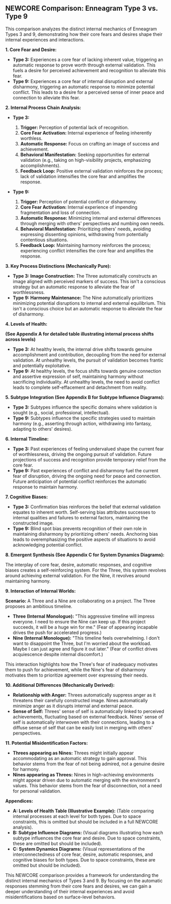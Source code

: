 ## NEWCORE Comparison: Enneagram Type 3 vs. Type 9

This comparison analyzes the distinct internal mechanics of Enneagram Types 3 and 9, demonstrating how their core fears and desires shape their internal experiences and interactions.

**1. Core Fear and Desire:**

* **Type 3:** Experiences a core fear of lacking inherent value, triggering an automatic response to prove worth through external validation. This fuels a desire for perceived achievement and recognition to alleviate this fear.
* **Type 9:** Experiences a core fear of internal disruption and external disharmony, triggering an automatic response to minimize potential conflict. This leads to a desire for a perceived sense of inner peace and connection to alleviate this fear.

**2. Internal Process Chain Analysis:**

* **Type 3:**
    1. **Trigger:** Perception of potential lack of recognition.
    2. **Core Fear Activation:** Internal experience of feeling inherently worthless.
    3. **Automatic Response:** Focus on crafting an image of success and achievement.
    4. **Behavioral Manifestation:**  Seeking opportunities for external validation (e.g., taking on high-visibility projects, emphasizing accomplishments).
    5. **Feedback Loop:** Positive external validation reinforces the process; lack of validation intensifies the core fear and amplifies the response.

* **Type 9:**
    1. **Trigger:** Perception of potential conflict or disharmony.
    2. **Core Fear Activation:** Internal experience of impending fragmentation and loss of connection.
    3. **Automatic Response:** Minimizing internal and external differences through merging with others' perspectives and numbing own needs.
    4. **Behavioral Manifestation:** Prioritizing others' needs, avoiding expressing dissenting opinions, withdrawing from potentially contentious situations.
    5. **Feedback Loop:** Maintaining harmony reinforces the process; experiencing conflict intensifies the core fear and amplifies the response.


**3. Key Process Distinctions (Mechanically Pure):**

* **Type 3: Image Construction:**  The Three automatically constructs an image aligned with perceived markers of success. This isn't a conscious strategy but an automatic response to alleviate the fear of worthlessness.
* **Type 9: Harmony Maintenance:** The Nine automatically prioritizes minimizing potential disruptions to internal and external equilibrium. This isn't a conscious choice but an automatic response to alleviate the fear of disharmony.


**4. Levels of Health:**

**(See Appendix A for detailed table illustrating internal process shifts across levels)**

* **Type 3:**  At healthy levels, the internal drive shifts towards genuine accomplishment and contribution, decoupling from the need for external validation.  At unhealthy levels, the pursuit of validation becomes frantic and potentially exploitative.
* **Type 9:** At healthy levels, the focus shifts towards genuine connection and assertive expression of self, maintaining harmony without sacrificing individuality. At unhealthy levels, the need to avoid conflict leads to complete self-effacement and detachment from reality.


**5. Subtype Integration (See Appendix B for Subtype Influence Diagrams):**

* **Type 3:** Subtypes influence the specific domains where validation is sought (e.g., social, professional, intellectual).
* **Type 9:** Subtypes influence the specific strategies used to maintain harmony (e.g., asserting through action, withdrawing into fantasy, adapting to others' desires).


**6. Internal Timeline:**

* **Type 3:**  Past experiences of feeling undervalued shape the current fear of worthlessness, driving the ongoing pursuit of validation.  Future projections of success and recognition provide temporary relief from the core fear.
* **Type 9:**  Past experiences of conflict and disharmony fuel the current fear of disruption, driving the ongoing need for peace and connection.  Future anticipation of potential conflict reinforces the automatic response to maintain harmony.


**7. Cognitive Biases:**

* **Type 3:** Confirmation bias reinforces the belief that external validation equates to inherent worth.  Self-serving bias attributes successes to internal qualities and failures to external factors, maintaining the constructed image.
* **Type 9:**  Blind spot bias prevents recognition of their own role in maintaining disharmony by prioritizing others' needs.  Anchoring bias leads to overemphasizing the positive aspects of situations to avoid acknowledging potential conflict.


**8. Emergent Synthesis (See Appendix C for System Dynamics Diagrams):**

The interplay of core fear, desire, automatic responses, and cognitive biases creates a self-reinforcing system.  For the Three, this system revolves around achieving external validation. For the Nine, it revolves around maintaining harmony.


**9. Interaction of Internal Worlds:**

**Scenario:** A Three and a Nine are collaborating on a project. The Three proposes an ambitious timeline.

* **Three (Internal Monologue):**  "This aggressive timeline will impress everyone.  I need to ensure the Nine can keep up.  If this project succeeds, it will be a huge win for me."  (Fear of appearing incapable drives the push for accelerated progress.)
* **Nine (Internal Monologue):** "This timeline feels overwhelming. I don't want to disappoint the Three, but I'm worried about the workload.  Maybe I can just agree and figure it out later." (Fear of conflict drives acquiescence despite internal discomfort.)

This interaction highlights how the Three's fear of inadequacy motivates them to push for achievement, while the Nine's fear of disharmony motivates them to prioritize agreement over expressing their needs.


**10. Additional Differences (Mechanically Derived):**

* **Relationship with Anger:**  Threes automatically suppress anger as it threatens their carefully constructed image. Nines automatically minimize anger as it disrupts internal and external peace.
* **Sense of Self:** Threes' sense of self is automatically linked to perceived achievements, fluctuating based on external feedback. Nines' sense of self is automatically interwoven with their connections, leading to a diffuse sense of self that can be easily lost in merging with others' perspectives.


**11. Potential Misidentification Factors:**

* **Threes appearing as Nines:** Threes might initially appear accommodating as an automatic strategy to gain approval. This behavior stems from the fear of not being admired, not a genuine desire for harmony.
* **Nines appearing as Threes:** Nines in high-achieving environments might appear driven due to automatic merging with the environment's values. This behavior stems from the fear of disconnection, not a need for personal validation.


**Appendices:**

* **A: Levels of Health Table (Illustrative Example):**  (Table comparing internal processes at each level for both types.  Due to space constraints, this is omitted but should be included in a full NEWCORE analysis).
* **B: Subtype Influence Diagrams:** (Visual diagrams illustrating how each subtype influences the core fear and desire.  Due to space constraints, these are omitted but should be included).
* **C: System Dynamics Diagrams:** (Visual representations of the interconnectedness of core fear, desire, automatic responses, and cognitive biases for both types.  Due to space constraints, these are omitted but should be included).


This NEWCORE comparison provides a framework for understanding the distinct internal mechanics of Types 3 and 9. By focusing on the automatic responses stemming from their core fears and desires, we can gain a deeper understanding of their internal experiences and avoid misidentifications based on surface-level behaviors.
